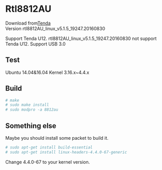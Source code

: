 # Rtl8812AU
Download from[Tenda](http://www.tenda.com.cn/download/detail-2614.html)  
Version rtl8812AU_linux_v5.1.5_19247.20160830

Support Tenda U12.
rtl8812AU_linux_v5.1.5_19247.20160830 not support Tenda U12.
Support USB 3.0

## Test
Ubuntu 14.04&16.04
Kernel 3.16.x~4.4.x

## Build
``` sh
# make
# sudo make install
# sudo modpro -a 8812au
```

## Something else
Maybe you should install some packet to build it.
``` sh
# sudo apt-get install build-essential
# sudo apt-get install linux-headers-4.4.0-67-generic
```
Change 4.4.0-67 to your kernel version.
